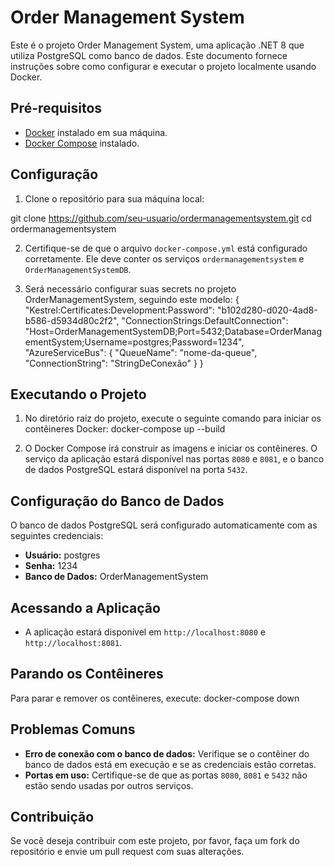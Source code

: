 # Order Management System

Este é o projeto Order Management System, uma aplicação .NET 8 que utiliza PostgreSQL como banco de dados. Este documento fornece instruções sobre como configurar e executar o projeto localmente usando Docker.

## Pré-requisitos

- [Docker](https://www.docker.com/get-started) instalado em sua máquina.
- [Docker Compose](https://docs.docker.com/compose/install/) instalado.

## Configuração

1. Clone o repositório para sua máquina local:

git clone https://github.com/seu-usuario/ordermanagementsystem.git
cd ordermanagementsystem

2. Certifique-se de que o arquivo `docker-compose.yml` está configurado corretamente. Ele deve conter os serviços `ordermanagementsystem` e `OrderManagementSystemDB`.

3. Será necessário configurar suas secrets no projeto OrderManagementSystem, seguindo este modelo:
{
    "Kestrel:Certificates:Development:Password": "b102d280-d020-4ad8-b586-d5934d80c2f2",
    "ConnectionStrings:DefaultConnection": "Host=OrderManagementSystemDB;Port=5432;Database=OrderManagementSystem;Username=postgres;Password=1234",
    "AzureServiceBus": {
        "QueueName": "nome-da-queue",
        "ConnectionString": "StringDeConexão"
    }
}

## Executando o Projeto

1. No diretório raiz do projeto, execute o seguinte comando para iniciar os contêineres Docker:
docker-compose up --build

2. O Docker Compose irá construir as imagens e iniciar os contêineres. O serviço da aplicação estará disponível nas portas `8080` e `8081`, e o banco de dados PostgreSQL estará disponível na porta `5432`.

## Configuração do Banco de Dados

O banco de dados PostgreSQL será configurado automaticamente com as seguintes credenciais:

- **Usuário:** postgres
- **Senha:** 1234
- **Banco de Dados:** OrderManagementSystem

## Acessando a Aplicação

- A aplicação estará disponível em `http://localhost:8080` e `http://localhost:8081`.

## Parando os Contêineres

Para parar e remover os contêineres, execute: docker-compose down


## Problemas Comuns

- **Erro de conexão com o banco de dados:** Verifique se o contêiner do banco de dados está em execução e se as credenciais estão corretas.
- **Portas em uso:** Certifique-se de que as portas `8080`, `8081` e `5432` não estão sendo usadas por outros serviços.

## Contribuição

Se você deseja contribuir com este projeto, por favor, faça um fork do repositório e envie um pull request com suas alterações.
